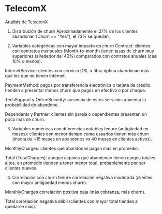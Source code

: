 # TelecomX
Análisis de TelecomX
1. Distribución de churn
Aproximadamente el 27% de los clientes abandonan (Churn == "Yes"), el 73% se quedan.

2. Variables categóricas con mayor impacto en churn
Contract: clientes con contratos mensuales (Month-to-month) tienen tasas de churn muy superiores (alrededor del 43%) comparados con contratos anuales (casi 10% o menos).

InternetService: clientes con servicio DSL o fibra óptica abandonan más que los que no tienen internet.

PaymentMethod: pagos por transferencia electrónica o tarjeta de crédito tienden a presentar menos churn que pagos en efectivo o por cheque.

TechSupport y OnlineSecurity: ausencia de estos servicios aumenta la probabilidad de abandono.

Dependents y Partner: clientes sin pareja o dependientes presentan un poco más de churn.

3. Variables numéricas con diferencias notables
tenure (antigüedad en meses): clientes con menor tiempo como usuarios tienen más churn (media de ~15 meses en abandonos vs 40 meses en clientes activos).

MonthlyCharges: clientes que abandonan pagan más en promedio.

Total (TotalCharges): aunque algunos que abandonan tienen cargos totales altos, en promedio tienden a tener menor total, probablemente por ser clientes nuevos.

4. Correlación con churn
tenure correlación negativa moderada (clientes con mayor antigüedad menos churn).

MonthlyCharges correlación positiva baja (más cobranza, más churn).

Total correlación negativa débil (clientes con mayor total tienden a quedarse más).
